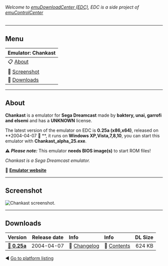 ###### Welcome to [emuDownloadCenter (EDC)](https://github.com/PhoenixInteractiveNL/emuDownloadCenter/wiki/), EDC is a side project of [emuControlCenter](https://github.com/PhoenixInteractiveNL/emuControlCenter/wiki/)
***
## Menu
| **Emulator: Chankast** |
|:---------|
| :clipboard: [About](#about) |
| :sunrise: [Screenshot](#screenshot) |
| :floppy_disk: [Downloads](#downloads) |
***
## About
**Chankast** is a emulator for **Sega Dreamcast** made by **baktery, unai, garrofi and elsemi** and has a **UNKNOWN** license.

The latest version of the emulator on EDC is **0.25a (x86,x64)**, released on **2004-04-07 :triangular_flag_on_post: **, it runs on **Windows XP,Vista,7,8,10**, you can start this emulator with **Chankast_alpha_25.exe**.

:warning: _**Please note:**_ This emulator **needs BIOS image(s)** to start ROM files!

_Chankast is a Sega Dreamcast emulator._

:link: [**Emulator website**](http://chanka.emulatronia.com/FrameSetDC_DC.htm)
***
## Screenshot
![](https://raw.githubusercontent.com/PhoenixInteractiveNL/emuDownloadCenter/master/hooks/chankast/screen.jpg "Chankast screenshot.")
***
## Downloads
| Version  | Release date  | Info       | Info       | DL Size    |
|:---------|:-------------:|:-----------|:-----------|-----------:|
| [:floppy_disk: **0.25a**](https://github.com/PhoenixInteractiveNL/edc-repo0003/raw/master/chankast/0.25a.7z) | 2004-04-07 | :page_facing_up: [Changelog](https://github.com/PhoenixInteractiveNL/edc-repo0003/blob/master/chankast/0.25a_changelog.txt) | :mag_right: [Contents](https://github.com/PhoenixInteractiveNL/edc-repo0003/blob/master/chankast/0.25a_contents.txt) | 624 KB |

:arrow_backward: [Go to platform listing](https://github.com/PhoenixInteractiveNL/emuDownloadCenter/wiki/EDC-Platform-List)
